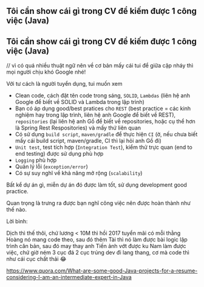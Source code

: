 ## Tôi cần show cái gì trong CV để kiếm được 1 công việc (Java)

## Tôi cần show cái gì trong CV để kiếm được 1 công việc (Java) 

// vì có quá nhiều thuật ngữ nên về cơ bản mấy cái tui để giữa cặp nháy thì mọi người chịu khó Google nhé! 

Với tư cách là người tuyển dụng, tui muốn xem 

- Clean code, cách đặt tên code trong sáng, `SOLID`, `Lambdas` (liên hệ anh Google để biết về SOLID và Lambda trong lập trình)
- Bạn có áp dụng good/best pratices cho `REST` (best practice = các kinh nghiệm hay trong lập trình, liên hệ anh Google để biết về REST), `repositories` (lại liên hệ anh Gồ để biết về repositories, hoặc cụ thể hơn là Spring Rest Respositories) và mấy thứ liên quan 
- Có sử dụng `build script`, `maven/gradle` để thực hiện `CI` (ờ, nếu chưa biết mấy cái build script, maven/gradle, CI thì lại hỏi anh Gồ đi)
- `Unit test`, test tích hợp (`Integration Test`), kiểm thử trực quan (end to end testing) được sử dụng phù hợp  
- `Logging` phù hợp 
- Quản lý lỗi (`exception/error`) 
- Có sự suy nghĩ về khả năng mở rộng (`scalability`) 

Bất kể dự án gì, miễn dự án đó được làm tốt, sử dụng development good practice.

Quan trọng là trưng ra được bạn nghĩ công việc nên được hoàn thành như thế nào. 

Lời bình: 

Dịch thì thế thôi, chứ lương < 10M thì hồi 2017 tuyển mãi có mỗi thằng Hoàng nó mang code theo, sau đó thêm Tài thì nó làm được bài logic lập trình căn bản, sau đó may thay anh Tiến ảnh vớt được ku Nam làm được việc, chứ giờ ném 3 cục đá 2 cục trúng dev đi lang thang, cơ mà code thì như cái cục chất thải 😂

https://www.quora.com/What-are-some-good-Java-projects-for-a-resume-considering-I-am-an-intermediate-expert-in-Java
